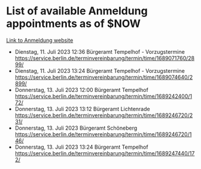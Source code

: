 # List of available Anmeldung appointments as of $NOW
[Link to Anmeldung website](https://service.berlin.de/terminvereinbarung/termin/tag.php?termin=1&anliegen[]=120686&dienstleisterlist=122210,122217,327316,122219,327312,122227,327314,122231,327346,122243,327348,122254,122252,329742,122260,329745,122262,329748,122271,327278,122273,327274,122277,327276,330436,122280,327294,122282,327290,122284,327292,122291,327270,122285,327266,122286,327264,122296,327268,150230,329760,122297,327286,122294,327284,122312,329763,122314,329775,122304,327330,122311,327334,122309,327332,317869,122281,327352,122279,329772,122283,122276,327324,122274,327326,122267,329766,122246,327318,122251,327320,122257,327322,122208,327298,122226,327300&herkunft=http%3A%2F%2Fservice.berlin.de%2Fdienstleistung%2F120686%2F)
- Dienstag, 11. Juli 2023 12:36 Bürgeramt Tempelhof - Vorzugstermine https://service.berlin.de/terminvereinbarung/termin/time/1689071760/2899/
- Dienstag, 11. Juli 2023 13:24 Bürgeramt Tempelhof - Vorzugstermine https://service.berlin.de/terminvereinbarung/termin/time/1689074640/2899/
- Donnerstag, 13. Juli 2023 12:00 Bürgeramt Tempelhof https://service.berlin.de/terminvereinbarung/termin/time/1689242400/172/
- Donnerstag, 13. Juli 2023 13:12 Bürgeramt Lichtenrade https://service.berlin.de/terminvereinbarung/termin/time/1689246720/231/
- Donnerstag, 13. Juli 2023  Bürgeramt Schöneberg https://service.berlin.de/terminvereinbarung/termin/time/1689246720/146/
- Donnerstag, 13. Juli 2023 13:24 Bürgeramt Tempelhof https://service.berlin.de/terminvereinbarung/termin/time/1689247440/172/
